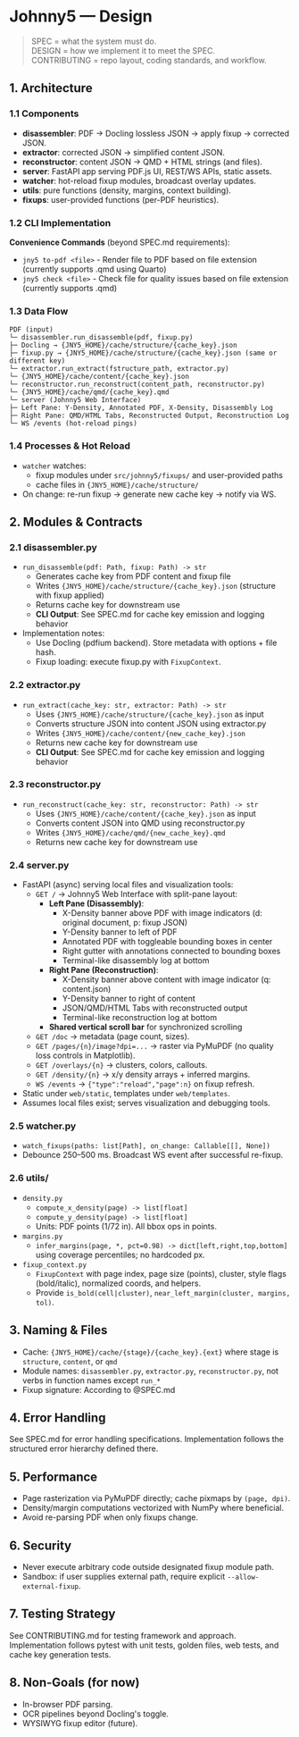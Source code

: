 # Johnny5 — Design

> SPEC = what the system must do.  
> DESIGN = how we implement it to meet the SPEC.  
> CONTRIBUTING = repo layout, coding standards, and workflow.

## 1. Architecture

### 1.1 Components
- **disassembler**: PDF → Docling lossless JSON → apply fixup → corrected JSON.
- **extractor**: corrected JSON → simplified content JSON.
- **reconstructor**: content JSON → QMD + HTML strings (and files).
- **server**: FastAPI app serving PDF.js UI, REST/WS APIs, static assets.
- **watcher**: hot-reload fixup modules, broadcast overlay updates.
- **utils**: pure functions (density, margins, context building).
- **fixups**: user-provided functions (per-PDF heuristics).

### 1.2 CLI Implementation

**Convenience Commands** (beyond SPEC.md requirements):
- `jny5 to-pdf <file>` - Render file to PDF based on file extension (currently supports .qmd using Quarto)
- `jny5 check <file>` - Check file for quality issues based on file extension (currently supports .qmd)

### 1.3 Data Flow
```
PDF (input)
└─ disassembler.run_disassemble(pdf, fixup.py)
├─ Docling → {JNY5_HOME}/cache/structure/{cache_key}.json
├─ fixup.py → {JNY5_HOME}/cache/structure/{cache_key}.json (same or different key)
└─ extractor.run_extract(fstructure_path, extractor.py)
└─ {JNY5_HOME}/cache/content/{cache_key}.json
└─ reconstructor.run_reconstruct(content_path, reconstructor.py)
└─ {JNY5_HOME}/cache/qmd/{cache_key}.qmd
└─ server (Johnny5 Web Interface)
├─ Left Pane: Y-Density, Annotated PDF, X-Density, Disassembly Log
├─ Right Pane: QMD/HTML Tabs, Reconstructed Output, Reconstruction Log
└─ WS /events (hot-reload pings)
```

### 1.4 Processes & Hot Reload
- `watcher` watches:
  - fixup modules under `src/johnny5/fixups/` and user-provided paths
  - cache files in `{JNY5_HOME}/cache/structure/`
- On change: re-run fixup → generate new cache key → notify via WS.

## 2. Modules & Contracts

### 2.1 disassembler.py
- `run_disassemble(pdf: Path, fixup: Path) -> str`
  - Generates cache key from PDF content and fixup file
  - Writes `{JNY5_HOME}/cache/structure/{cache_key}.json` (structure with fixup applied)
  - Returns cache key for downstream use
  - **CLI Output**: See SPEC.md for cache key emission and logging behavior
- Implementation notes:
  - Use Docling (pdfium backend). Store metadata with options + file hash.
  - Fixup loading: execute fixup.py with `FixupContext`.

### 2.2 extractor.py
- `run_extract(cache_key: str, extractor: Path) -> str`
  - Uses `{JNY5_HOME}/cache/structure/{cache_key}.json` as input
  - Converts structure JSON into content JSON using extractor.py
  - Writes `{JNY5_HOME}/cache/content/{new_cache_key}.json`
  - Returns new cache key for downstream use
  - **CLI Output**: See SPEC.md for cache key emission and logging behavior

### 2.3 reconstructor.py
- `run_reconstruct(cache_key: str, reconstructor: Path) -> str`
  - Uses `{JNY5_HOME}/cache/content/{cache_key}.json` as input
  - Converts content JSON into QMD using reconstructor.py
  - Writes `{JNY5_HOME}/cache/qmd/{new_cache_key}.qmd`
  - Returns new cache key for downstream use

### 2.4 server.py
- FastAPI (async) serving local files and visualization tools:
  - `GET /` → Johnny5 Web Interface with split-pane layout:
    - **Left Pane (Disassembly)**: 
      - X-Density banner above PDF with image indicators (d: original document, p: fixup JSON)
      - Y-Density banner to left of PDF
      - Annotated PDF with toggleable bounding boxes in center
      - Right gutter with annotations connected to bounding boxes
      - Terminal-like disassembly log at bottom
    - **Right Pane (Reconstruction)**:
      - X-Density banner above content with image indicator (q: content.json)
      - Y-Density banner to right of content
      - JSON/QMD/HTML Tabs with reconstructed output
      - Terminal-like reconstruction log at bottom
    - **Shared vertical scroll bar** for synchronized scrolling
  - `GET /doc` → metadata (page count, sizes).
  - `GET /pages/{n}/image?dpi=...` → raster via PyMuPDF (no quality loss controls in Matplotlib).
  - `GET /overlays/{n}` → clusters, colors, callouts.
  - `GET /density/{n}` → x/y density arrays + inferred margins.
  - `WS /events` → `{"type":"reload","page":n}` on fixup refresh.
- Static under `web/static`, templates under `web/templates`.
- Assumes local files exist; serves visualization and debugging tools.

### 2.5 watcher.py
- `watch_fixups(paths: list[Path], on_change: Callable[[], None])`
- Debounce 250–500 ms. Broadcast WS event after successful re-fixup.

### 2.6 utils/
- `density.py`
  - `compute_x_density(page) -> list[float]`
  - `compute_y_density(page) -> list[float]`
  - Units: PDF points (1/72 in). All bbox ops in points.
- `margins.py`
  - `infer_margins(page, *, pct=0.98) -> dict[left,right,top,bottom]` using coverage percentiles; no hardcoded px.
- `fixup_context.py`
  - `FixupContext` with page index, page size (points), cluster, style flags (bold/italic), normalized coords, and helpers.
  - Provide `is_bold(cell|cluster)`, `near_left_margin(cluster, margins, tol)`.

## 3. Naming & Files

- Cache: `{JNY5_HOME}/cache/{stage}/{cache_key}.{ext}` where stage is `structure`, `content`, or `qmd`
- Module names: `disassembler.py`, `extractor.py`, `reconstructor.py`, not verbs in function names except `run_*`
- Fixup signature: According to @SPEC.md

## 4. Error Handling

See SPEC.md for error handling specifications. Implementation follows the structured error hierarchy defined there.

## 5. Performance

* Page rasterization via PyMuPDF directly; cache pixmaps by `(page, dpi)`.
* Density/margin computations vectorized with NumPy where beneficial.
* Avoid re-parsing PDF when only fixups change.

## 6. Security

* Never execute arbitrary code outside designated fixup module path.
* Sandbox: if user supplies external path, require explicit `--allow-external-fixup`.

## 7. Testing Strategy

See CONTRIBUTING.md for testing framework and approach. Implementation follows pytest with unit tests, golden files, web tests, and cache key generation tests.

## 8. Non-Goals (for now)

* In-browser PDF parsing.
* OCR pipelines beyond Docling's toggle.
* WYSIWYG fixup editor (future).
